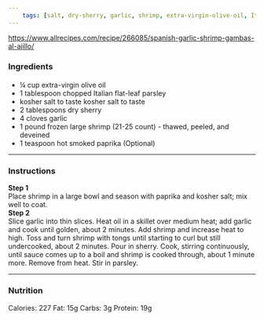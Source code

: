 ```yaml
---
	tags: [salt, dry-sherry, garlic, shrimp, extra-virgin-olive-oil, Italian-flat-leaf-parsley, hot-smoked-paprika]
---
```


https://www.allrecipes.com/recipe/266085/spanish-garlic-shrimp-gambas-al-ajillo/

### Ingredients

####   
* ¼ cup extra-virgin olive oil
* 1 tablespoon chopped Italian flat-leaf parsley
* kosher salt to taste  kosher salt to taste
* 2 tablespoons dry sherry
* 4 cloves garlic
* 1 pound frozen large shrimp (21-25 count) - thawed, peeled, and deveined
* 1 teaspoon hot smoked paprika (Optional)

---

### Instructions

**Step 1**  
Place shrimp in a large bowl and season with paprika and kosher salt; mix well to coat.  
**Step 2**  
Slice garlic into thin slices. Heat oil in a skillet over medium heat; add garlic and cook until golden, about 2 minutes. Add shrimp and increase heat to high. Toss and turn shrimp with tongs until starting to curl but still undercooked, about 2 minutes. Pour in sherry. Cook, stirring continuously, until sauce comes up to a boil and shrimp is cooked through, about 1 minute more. Remove from heat. Stir in parsley.  

---

### Nutrition

Calories: 227  Fat: 15g  Carbs: 3g  Protein: 19g  
